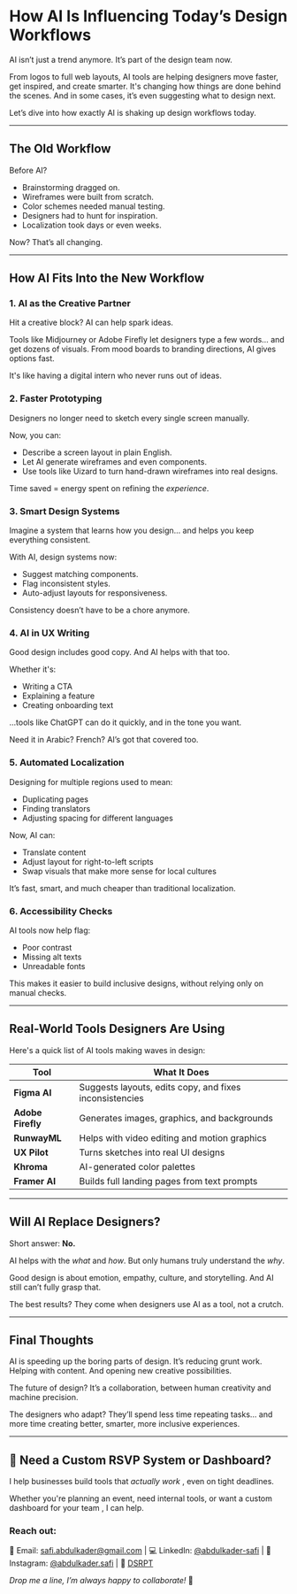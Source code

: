 # How AI Is Influencing Today’s Design Workflows

AI isn’t just a trend anymore. It’s part of the design team now.

From logos to full web layouts, AI tools are helping designers move faster, get inspired, and create smarter. It's changing how things are done behind the scenes. And in some cases, it’s even suggesting what to design next.

Let’s dive into how exactly AI is shaking up design workflows today.

---

## The Old Workflow

Before AI?

- Brainstorming dragged on.
- Wireframes were built from scratch.
- Color schemes needed manual testing.
- Designers had to hunt for inspiration.
- Localization took days or even weeks.

Now? That’s all changing.

---

## How AI Fits Into the New Workflow

### 1. **AI as the Creative Partner**

Hit a creative block? AI can help spark ideas.

Tools like Midjourney or Adobe Firefly let designers type a few words… and get dozens of visuals. From mood boards to branding directions, AI gives options fast.

It's like having a digital intern who never runs out of ideas.

### 2. **Faster Prototyping**

Designers no longer need to sketch every single screen manually.

Now, you can:

- Describe a screen layout in plain English.
- Let AI generate wireframes and even components.
- Use tools like Uizard to turn hand-drawn wireframes into real designs.

Time saved = energy spent on refining the _experience_.

### 3. **Smart Design Systems**

Imagine a system that learns how you design… and helps you keep everything consistent.

With AI, design systems now:

- Suggest matching components.
- Flag inconsistent styles.
- Auto-adjust layouts for responsiveness.

Consistency doesn’t have to be a chore anymore.

### 4. **AI in UX Writing**

Good design includes good copy. And AI helps with that too.

Whether it's:

- Writing a CTA
- Explaining a feature
- Creating onboarding text

…tools like ChatGPT can do it quickly, and in the tone you want.

Need it in Arabic? French? AI’s got that covered too.

### 5. **Automated Localization**

Designing for multiple regions used to mean:

- Duplicating pages
- Finding translators
- Adjusting spacing for different languages

Now, AI can:

- Translate content
- Adjust layout for right-to-left scripts
- Swap visuals that make more sense for local cultures

It’s fast, smart, and much cheaper than traditional localization.

### 6. **Accessibility Checks**

AI tools now help flag:

- Poor contrast
- Missing alt texts
- Unreadable fonts

This makes it easier to build inclusive designs, without relying only on manual checks.

---

## Real-World Tools Designers Are Using

Here's a quick list of AI tools making waves in design:

| Tool              | What It Does                                            |
| ----------------- | ------------------------------------------------------- |
| **Figma AI**      | Suggests layouts, edits copy, and fixes inconsistencies |
| **Adobe Firefly** | Generates images, graphics, and backgrounds             |
| **RunwayML**      | Helps with video editing and motion graphics            |
| **UX Pilot**      | Turns sketches into real UI designs                     |
| **Khroma**        | AI-generated color palettes                             |
| **Framer AI**     | Builds full landing pages from text prompts             |

---

## Will AI Replace Designers?

Short answer: **No.**

AI helps with the _what_ and _how_. But only humans truly understand the _why_.

Good design is about emotion, empathy, culture, and storytelling. And AI still can’t fully grasp that.

The best results? They come when designers use AI as a tool, not a crutch.

---

## Final Thoughts

AI is speeding up the boring parts of design. It’s reducing grunt work. Helping with content. And opening new creative possibilities.

The future of design? It’s a collaboration, between human creativity and machine precision.

The designers who adapt? They’ll spend less time repeating tasks… and more time creating better, smarter, more inclusive experiences.

---

## 🤝 Need a Custom RSVP System or Dashboard?

I help businesses build tools that _actually work_ , even on tight deadlines.

Whether you're planning an event, need internal tools, or want a custom dashboard for your team , I can help.

### Reach out:

📧 Email: [safi.abdulkader@gmail.com](mailto:safi.abdulkader@gmail.com) | 💻 LinkedIn: [@abdulkader-safi](https://www.linkedin.com/in/abdulkader-safi/) | 📱 Instagram: [@abdulkader.safi](https://www.instagram.com/abdulkader.safi/) | 🏢 [DSRPT](https://www.dsrpt.com.au/kw/contact)

_Drop me a line, I’m always happy to collaborate!_ 🚀
